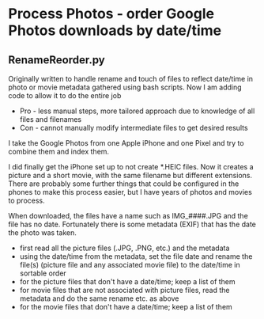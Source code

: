 # Process Photos - order Google Photos downloads by date/time

## RenameReorder.py

Originally written to handle rename and touch of files to reflect date/time in photo or movie metadata gathered using bash scripts.
Now I am adding code to allow it to do the entire job
* Pro - less manual steps, more tailored approach due to knowledge of all files and filenames
* Con - cannot manually modify intermediate files to get desired results

I take the Google Photos from one Apple iPhone and one Pixel and try to combine them and index them.

I did finally get the iPhone set up to not create *.HEIC files. Now it creates a picture and a short movie, with the same filename but different extensions.
There are probably some further things that could be configured in the phones to make this process easier, but I have years of photos and movies to process.

When downloaded, the files have a name such as IMG_####.JPG and the file has no date. Fortunately there is some metadata (EXIF) that has the date the photo was taken.
- first read all the picture files (.JPG, .PNG, etc.) and the metadata
- using the date/time from the metadata, set the file date and rename the file(s) (picture file and any associated movie file) to the date/time in sortable order
- for the picture files that don't have a date/time; keep a list of them
- for movie files that are not associated with picture files, read the metadata and do the same rename etc. as above
- for the movie files that don't have a date/time; keep a list of them
